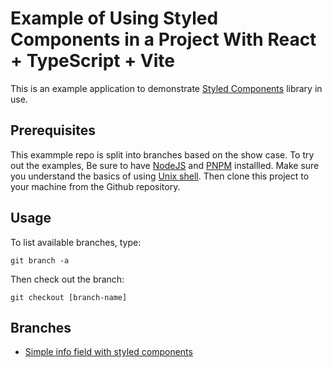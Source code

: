 # Example of Using Styled Components in a Project With React + TypeScript + Vite

This is an example application to demonstrate [Styled Components](https://styled-components.com/) library in use.

## Prerequisites

This exammple repo is split into branches based on the show case. To try out the examples,
Be sure to have [NodeJS](https://nodejs.org/en) and [PNPM](https://pnpm.io/) installled.
Make sure you understand the basics of using [Unix shell](https://en.wikipedia.org/wiki/Unix_shell).
Then clone this project to your machine from the Github repository.

## Usage

To list available branches, type:

`git branch -a`

Then check out the branch:

`git checkout [branch-name]`

## Branches

- [Simple info field with styled components](https://github.com/develprr/vite-app-with-styled-components/tree/simple-info-field-with-styled-components)
